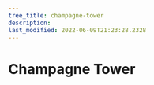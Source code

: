 ```yaml
---
tree_title: champagne-tower
description: 
last_modified: 2022-06-09T21:23:28.2328
---
```


# Champagne Tower
